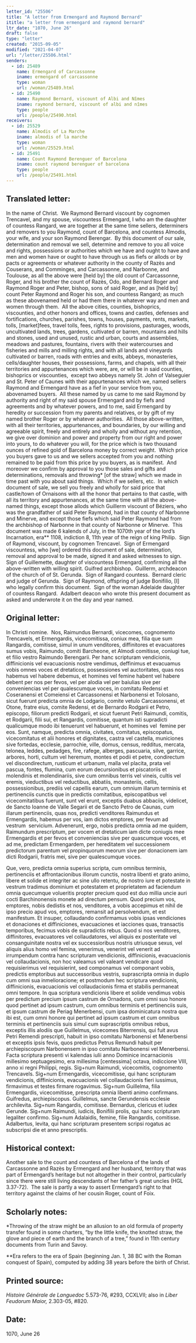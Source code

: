 ```yaml
---
letter_id: "25506"
title: "A letter from Ermengard and Raymond Bernard"
ititle: "a letter from ermengard and raymond bernard"
ltr_date: "1070, June 26"
draft: false
type: "letter"
created: "2015-09-05"
modified: "2021-04-07"
url: "/letter/25506.html"
senders:
  - id: 25489
    name: Ermengard of Carcassonne
    iname: ermengard of carcassonne
    type: woman
    url: /woman/25489.html
  - id: 25490
    name: Raymond Bernard, viscount of Albi and Nîmes 
    iname: raymond bernard, viscount of albi and nîmes 
    type: people
    url: /people/25490.html
receivers:
  - id: 25529
    name: Almodis of La Marche
    iname: almodis of la marche
    type: woman
    url: /woman/25529.html
  - id: 25491
    name: Count Raymond Berenguer of Barcelona
    iname: count raymond berenguer of barcelona
    type: people
    url: /people/25491.html
---
```

<h2> Translated letter:</h2><p>In the name of Christ.&nbsp; We Raymond Bernard viscount by cognomen Trencavel, and my spouse, viscountess Ermengard, I who am the daughter of countess Rangard, we are together at the same time sellers, determiners and removers to you Raymond, count of Barcelona, and countess Almodis, your wife, and your son Raymond Berengar.&nbsp; By this document of our sale, determination and removal we sell, determine and remove to you all voice and rights, possessions or authorities which we have and ought to have and men and women have or ought to have through us as fiefs or allods or by pacts or agreements or whatever authority in the county of Razès and Couserans, and Comminges, and Carcassonne, and Narbonne, and Toulouse, as all the above were [held by] the old count of Carcassonne, Roger, and his brother the count of Razès, Odo, and Bernard Roger and Raymond Roger and Peter, bishop, sons of said Roger, and as [held by] count Peter Raymond and Roger his son, and countess Rangard; as much as these abovenamed held or had them there in whatever way and men and women through them.&nbsp; All the above cities, counties, bishoprics, viscounties, and other honors and offices, towns and castles, defenses and fortifications, churches, parishes, towns, houses, payments, rents, markets, tolls, [market]fees, travel tolls, fees, rights to provisions, pasturages, woods, uncultivated lands, trees, gardens, cultivated or barren, mountains and hills and stones, used and unused, rustic and urban, courts and assemblies, meadows and pastures, fountains, rivers with their watercourses and fisheries and mills and milling rights, and with all lands and vineyards cultivated or barren, roads with entries and exits, abbeys, monasteries, cells/daughter houses, their possessions, farms, and chapels, with all their territories and appurtenances which were, are, or will be in said counties, bishoprics or viscounties,&nbsp; except two abbeys namely St. John of Valseguier and St. Peter of Caunes with their appurtenances which we, named sellers Raymond and Ermengard have as a fief in your service from you, abovenamed buyers.&nbsp; All these named by us came to me said Raymond by authority and right of my said spouse Ermengard and by fiefs and agreements and by whatever powers, and to me, said Ermengard by heredity or succession from my parents and relatives, or by gift of my named brother Roger or by whatever authorities.&nbsp; All those above-written, with all their territories, appurtenances, and boundaries, by our willing and agreeable spirit, freely and entirely and wholly and without any retention, we give over dominion and power and property from our right and power into yours, to do whatever you will, for the price which is two thousand ounces of refined gold of Barcelona money by correct weight.&nbsp; Which price you buyers gave to us and we sellers accepted from you and nothing remained to be paid from this price by you buyers, as is manifest.&nbsp; And moreover we confirm by approval to you those sales and gifts and determinations, removals and throwing* [of the straw] which we made in time past with you about said things.&nbsp; Which if we sellers, etc.&nbsp; In which document of sale, we sell you freely and wholly for said price that castle/town of Ornaisons with all the honor that pertains to that castle, with all its territory and appurtenances, at the same time with all the above-named things, except those allods which Guillerm viscount of Béziers, who was the grandfather of said Peter Raymond, had in that county of Narbonne and Minerve, and except those fiefs which said Peter Raymond had from the archbishop of Narbonne in that county of Narbonne or Minerve.&nbsp; This document was made 6 kalends of July, in the 1070th year of the lord’s Incarnation, era** 1108, indiction 8, 11th year of the reign of king Philip.&nbsp; Sign of Raymond, viscount, by cognomen Trencavel.&nbsp; Sign of Ermengard viscountess, who [we] ordered this document of sale, determination, removal and approval to be made, signed it and asked witnesses to sign.&nbsp; Sign of Guillemette, daughter of viscountess Ermengard, confirming all the above-written with willing spirit. Guifred archbishop.&nbsp; Guillerm, archdeacon of the church of of St. Gerunda.&nbsp; Sign of Rangard countess.&nbsp; Bernard cleric and judge of Gerunda.&nbsp; Sign of Raymond, offspring of judge Bonifilio, [I] who legally confirm this document.&nbsp; Sign of the woman Adelaide daughter of countess Rangard.&nbsp; Adalbert deacon who wrote this present document as asked and underwrote it on the day and year named.</p><h2 class="mt-4"> Original letter:</h2><p>In Christi nomine.&nbsp; Nos, Raimundus Bernardi, vicecomes, cognomento Trencavels, et Ermengardis, vicecomitissa, coniux mea, filia que sum Rangardis, comitisse, simul in unum venditores, diffinitores et evacuatores sumus vobis, Raimundo, comiti Barcheone, et Almodi comitisse, coniugi tue, et filio vestro Raimundo Berengarii. Per hanc scripturam vendicionis, diffinicionis vel evacuacionis nostre vendimus, deffinimus et evacuamus vobis omnes voces et dretaticos, possessiones vel auctoritates, quas nos habemus vel habere debemus, et homines vel femine habent vel habere debent per nos per fevos, vel per alodia vel per baiulias sive per conveniencias vel per qualescumque voces, in comitatu Redensi et Coseranensi et Comeiensi et Carcassonensi et Narbonensi et Tolosano, sicut fuerunt predicta omnia de Lodgario, comite vetulo Carcassonensi, et Otone, fratre eius, comite Redensi, et de Bernardo Rodgarii et Petro, episcopo, filiorum predicti Rodgarii, et sicut fuerunt Petri Raimundi, comitis, et Rodgarii, filii sui, et Rangardis, comitisse, quantum isti supradicti qualicumque modo ibi tenuerunt vel habuerunt, et homines vel &nbsp;femine per eos. Sunt, namque, predicta omnia, civitates, comitatus, episcopatus, vicecomitatus et alii honores et dignitates, castra vel castella, municiones sive fortedas, ecclesie, parrochie, ville, domus, census, redditus, mercata, telonea, leddes, pedadges, fire, rafege, alberges, pascuaria, silve, garrice, arbores, horti, cultum vel heremum, montes et podii et petre, condirectum vel discondirectum, rusticum et urbanum, malla vel placita, prata vel pascua, fontes, flumina, cum eorum decursionibus et piscatoriis et molendinis et molendinariis, sive cum omnibus terris vel vineis, cultis vel eremis, vieductibus vel reductibus, abbatiis, monasteriis, cellis, possessionibus, prediis vel capellis earum, cum omnium illarum terminis et pertinenciis cunctis que in predictis comitatibus, episcopatibus vel&nbsp; vicecomitatibus fuerunt, sunt vel erunt, exceptis duabus abbaciis, vide­licet, de Sancto Ioanne de Valle Segarii et de Sancto Petro de Caunas, cum illarum pertinenciis, quas nos, predicti venditores Raimundus et Ermengardis, habemus per vos, iam dictos emptores, per fevum ad vestrum&nbsp; servicium. Advenerunt, ergo, nobis predicta omnia ad me quidem, Raimundum prescriptum, per vocem et dretaticum iam dicte coniugis mee Ermengardis et per fevos et conveniencias sive per quascumque voces, et ad me, predictam Ermengardem, per hereditatem vel successionem predictorum parentum vel propinquorum meorum sive per donacionem iam dicti Rodgarii, fratris mei, sive per qualescumque voces.</p><p>Que, vero, predicta omnia superius scripta, cum omnibus terminis, pertinenciis et affrontacionibus illorum cunctis, nostra libenti et grato animo, libere et solide et integriter ac sine ullo retentu, de nostro iure et potestate in vestrum tradimus dominium et potestatem et proprietatem ad faciendum omnia quecumque volueritis propter precium quod est duo millia uncie auri cocti Barchinonensis monete ad directum pensum. Quod precium vos, emptores, nobis dedistis et nos, venditores, a vobis accepimus et nihil de ipso precio apud vos, emptores, remansit ad persolvendum, et est manifestum. Et insuper, collaudando confirmamus vobis ipsas vendiciones et donaciones et diffiniciones, evacuaciones et iacciones quas, transactis temporibus, fecimus vobis de supradictis rebus. Quod si nos venditores, diffinitores, evacuatores vel collaudatores, vel aliquis ex posteritate vel consanguinitate nostra vel ex successioribus nostris utriusque sexus, vel aliquis alius homo vel femina, venerimus, venerint vel venerit ad irrumpendum contra hanc scripturam vendicionis, diffinicionis, evacuacionis vel collaudacionis, non hoc valeamus vel valeant vendicare quod requisierimus vel requisierint, sed componamus vel componant vobis, predictis emptoribus aut successoribus vestris, suprascripta omnia in duplo cum omni sua inmelioracione; et postmodum hec scriptura vendicionis, diffinicionis, evacuacionis vel collaudacionis firma et stabilis permaneat omni tempore. In qua scriptura vendicionis libere et solide vendimus vobis per predictum precium ipsum castrum de Ornadons, cum omni suo honore quod pertinet ad ipsum castrum, cum omnibus terminis et pertinenciis suis, et ipsum castrum de Periag Menerbensi, cum ipsa dominicatura nostra que ibi est, cum omni honore qui pertinet ad ipsum castrum et cum omnibus terminis et pertinenciis suis simul cum suprascriptis omnibus rebus, exceptis illis alodiis que Guillelmus, vicecomes Biterrensis, qui fuit avus Petri Remendi prescripti, habuit in ipso comitatu Narbonensi et Menerbensi et exceptis ipsis fevis, quos predictus Petrus Remundi habuit per archiepiscopum Narbonensem in ipso comitatu Narbonensi vel Menerbensi. Facta scriptura presenti vi kalendas iulii anno Dominice incarnacionis millesimo septuagesimo, era millesima [centessima] octava, indiccione VIII, anno xi regni Philippi, regis. Sig+num Raimundi, vicecomitis, cognomento Trencavels. Sig+num Ermengardis, vicecomitisse, qui hanc scripturam vendicionis, diffinicionis, evacuacionis vel collaudacionis fieri iussimus, firmavimus et testes firmare rogavimus. Sig+num Guillelma, filia Ermengardis, vicecomitisse, prescripta omnia libenti animo confirmans. Guifredus, archiepiscopus. Guillelmus, sancte Gerundensis ecclesie archilevita. Sig+num Rangardis, comitisse. Bernardus, clericus et iudex Gerunde. Sig+num Raimundi, iudicis, Bonifilii prolis, qui hanc scripturam legaliter confirmo. Sig+num Adalaidis, femine, filie Rangardis, comitisse. Adalbertus, levita, qui hanc scripturam presentem scripsi rogatus ac subscripsi die et anno prescriptis.&nbsp;</p><h2 class="mt-4"> Historical context:</h2><p>Another sale to the count and countess of Barcelona of the lands of Carcassonne and Razès by Ermengard and her husband, territory that was part of Ermengard’s heritage but not altogether in their control, particularly since there were still living descendants of her father’s great uncles (HGL 3.37-72).&nbsp; The sale is partly a way to assert Ermengard’s right to that territory against the claims of her cousin Roger, count of Foix.</p><h2 class="mt-4"> Scholarly notes:</h2><p>*Throwing of the straw might be an allusion to an old formula of property transfer found in some charters, “by the little knife, the knotted straw, the glove and piece of earth and the branch of a tree,” found in 11th century documents from Turin and Savoy.&nbsp;</p><p>**Era refers to the era of Spain (beginning Jan. 1, 38 BC with the Roman conquest of Spain), computed by adding 38 years before the birth of Christ.</p><h2 class="mt-4"> Printed source:</h2><p><i>Histoire Générale de Languedoc</i> 5.573-76, #293, CCXLVII; also in <em>Liber Feudorum Maior,</em> 2.303-05, #820.</p><h2 class="mt-4"> Date:</h2>1070, June 26